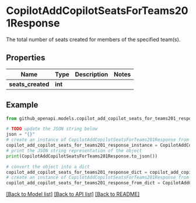 # CopilotAddCopilotSeatsForTeams201Response

The total number of seats created for members of the specified team(s).

## Properties

Name | Type | Description | Notes
------------ | ------------- | ------------- | -------------
**seats_created** | **int** |  | 

## Example

```python
from github_openapi.models.copilot_add_copilot_seats_for_teams201_response import CopilotAddCopilotSeatsForTeams201Response

# TODO update the JSON string below
json = "{}"
# create an instance of CopilotAddCopilotSeatsForTeams201Response from a JSON string
copilot_add_copilot_seats_for_teams201_response_instance = CopilotAddCopilotSeatsForTeams201Response.from_json(json)
# print the JSON string representation of the object
print(CopilotAddCopilotSeatsForTeams201Response.to_json())

# convert the object into a dict
copilot_add_copilot_seats_for_teams201_response_dict = copilot_add_copilot_seats_for_teams201_response_instance.to_dict()
# create an instance of CopilotAddCopilotSeatsForTeams201Response from a dict
copilot_add_copilot_seats_for_teams201_response_from_dict = CopilotAddCopilotSeatsForTeams201Response.from_dict(copilot_add_copilot_seats_for_teams201_response_dict)
```
[[Back to Model list]](../README.md#documentation-for-models) [[Back to API list]](../README.md#documentation-for-api-endpoints) [[Back to README]](../README.md)



